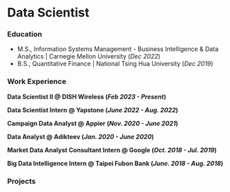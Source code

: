 # Data Scientist

### Education
- M.S., Information Systems Management - Business Intelligence & Data Analytics | Carnegie Mellon University (_Dec 2022_)
- B.S., Quantitative Finance | National Tsing Hua University (_Dec 2019_)

### Work Experience 
**Data Scientist II @ DISH Wireless (_Feb 2023 - Present_)**

**Data Scientist Intern @ Yapstone (_June 2022 - Aug. 2022_)**

**Campaign Data Analyst @ Appier (_Nov. 2020 - June 2021_)**

**Data Analyst @ Adikteev (_Jan. 2020 - June 2020_)**

**Market Data Analyst Consultant Intern @ Google (_Oct. 2018 - Jul. 2019_)**

**Big Data Intelligence Intern @ Taipei Fubon Bank (_June. 2018 - Aug. 2018_)**

### Projects
